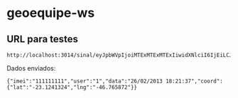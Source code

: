 # geoequipe-ws

## URL para testes

```
http://localhost:3014/sinal/eyJpbWVpIjoiMTExMTExMTExIiwidXNlciI6IjEiLCJkYXRhIjoiMjYvMDIvMjAxMyAxODoyMTozNyIsImNvb3JkIjp7ImxhdCI6Ii0yMy4xMjQxMzI0IiwibG5nIjoiLTQ2Ljc2NTg3MiJ9fQ==
```

Dados enviados:

```
{"imei":"111111111","user":"1","data":"26/02/2013 18:21:37","coord":{"lat":"-23.1241324","lng":"-46.765872"}}
```